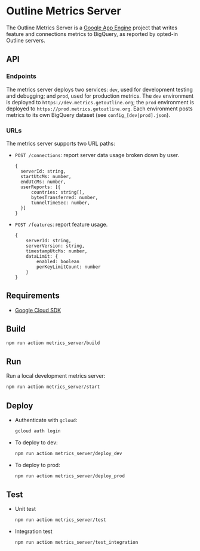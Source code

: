 # Outline Metrics Server

The Outline Metrics Server is a [Google App Engine](https://cloud.google.com/appengine) project that writes feature and connections metrics to BigQuery, as reported by opted-in Outline servers.

## API

### Endpoints

The metrics server deploys two services: `dev`, used for development testing and debugging; and `prod`, used for production metrics. The `dev` environment is deployed to `https://dev.metrics.getoutline.org`; the `prod` environment is deployed to `https://prod.metrics.getoutline.org`. Each environment posts metrics to its own BigQuery dataset (see `config_[dev|prod].json`).

### URLs

The metrics server supports two URL paths:

- `POST /connections`: report server data usage broken down by user.

  ```
  {
    serverId: string,
    startUtcMs: number,
    endUtcMs: number,
    userReports: [{
        countries: string[],
        bytesTransferred: number,
        tunnelTimeSec: number,
    }]
  }
  ```

- `POST /features`: report feature usage.

  ```
  {
      serverId: string,
      serverVersion: string,
      timestampUtcMs: number,
      dataLimit: {
          enabled: boolean
          perKeyLimitCount: number
      }
  }
  ```

## Requirements

- [Google Cloud SDK](https://cloud.google.com/sdk/)

## Build

```sh
npm run action metrics_server/build
```

## Run

Run a local development metrics server:

```sh
npm run action metrics_server/start
```

## Deploy

- Authenticate with `gcloud`:
  ```sh
  gcloud auth login
  ```
- To deploy to dev:
  ```sh
  npm run action metrics_server/deploy_dev
  ```
- To deploy to prod:
  ```sh
  npm run action metrics_server/deploy_prod
  ```

## Test

- Unit test
  ```sh
  npm run action metrics_server/test
  ```
- Integration test
  ```sh
  npm run action metrics_server/test_integration
  ```
